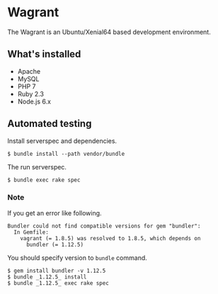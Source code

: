 # Wagrant

The Wagrant is an Ubuntu/Xenial64 based development environment.

## What's installed

* Apache
* MySQL
* PHP 7
* Ruby 2.3
* Node.js 6.x

## Automated testing

Install serverspec and dependencies.

```shell
$ bundle install --path vendor/bundle
```

The run serverspec.

```shell
$ bundle exec rake spec
```

### Note

If you get an error like following.

```
Bundler could not find compatible versions for gem "bundler":
  In Gemfile:
    vagrant (= 1.8.5) was resolved to 1.8.5, which depends on
      bundler (= 1.12.5)
```

You should specify version to `bundle` command.

```
$ gem install bundler -v 1.12.5
$ bundle _1.12.5_ install
$ bundle _1.12.5_ exec rake spec
```
